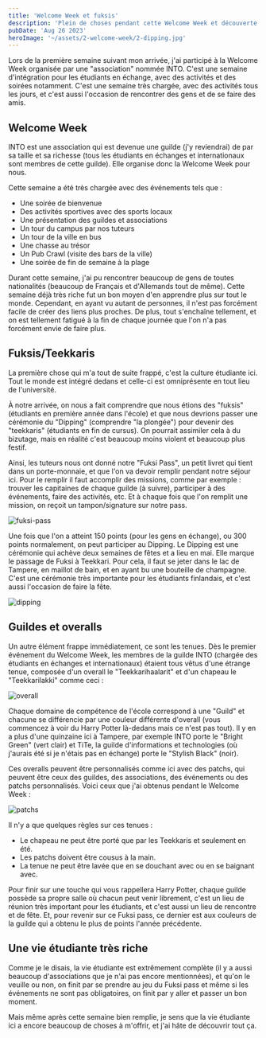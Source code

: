```yaml
---
title: 'Welcome Week et fuksis'
description: 'Plein de choses pendant cette Welcome Week et découverte de la vie étudiante'
pubDate: 'Aug 26 2023'
heroImage: '~/assets/2-welcome-week/2-dipping.jpg'
---
```


Lors de la première semaine suivant mon arrivée, j'ai participé à la Welcome Week organisée par une "association" nommée INTO. C'est une semaine d'intégration pour les étudiants en échange, avec des activités et des soirées notamment. C'est une semaine très chargée, avec des activités tous les jours, et c'est aussi l'occasion de rencontrer des gens et de se faire des amis.

## Welcome Week

INTO est une association qui est devenue une guilde (j'y reviendrai) de par sa taille et sa richesse (tous les étudiants en échanges et internationaux sont membres de cette guilde). Elle organise donc la Welcome Week pour nous.

Cette semaine a été très chargée avec des événements tels que :

- Une soirée de bienvenue
- Des activités sportives avec des sports locaux
- Une présentation des guildes et associations
- Un tour du campus par nos tuteurs
- Un tour de la ville en bus
- Une chasse au trésor
- Un Pub Crawl (visite des bars de la ville)
- Une soirée de fin de semaine à la plage

Durant cette semaine, j'ai pu rencontrer beaucoup de gens de toutes nationalités (beaucoup de Français et d'Allemands tout de même). Cette semaine déjà très riche fut un bon moyen d'en apprendre plus sur tout le monde. Cependant, en ayant vu autant de personnes, il n'est pas forcément facile de créer des liens plus proches. De plus, tout s'enchaîne tellement, et on est tellement fatigué à la fin de chaque journée que l'on n'a pas forcément envie de faire plus.

## Fuksis/Teekkaris

La première chose qui m'a tout de suite frappé, c'est la culture étudiante ici. Tout le monde est intégré dedans et celle-ci est omniprésente en tout lieu de l'université.

À notre arrivée, on nous a fait comprendre que nous étions des "fuksis" (étudiants en première année dans l'école) et que nous devrions passer une cérémonie du "Dipping" (comprendre "la plongée") pour devenir des "teekkaris" (étudiants en fin de cursus). On pourrait assimiler cela à du bizutage, mais en réalité c'est beaucoup moins violent et beaucoup plus festif.

Ainsi, les tuteurs nous ont donné notre "Fuksi Pass", un petit livret qui tient dans un porte-monnaie, et que l'on va devoir remplir pendant notre séjour ici. Pour le remplir il faut accomplir des missions, comme par exemple : trouver les capitaines de chaque guilde (à suivre), participer à des événements, faire des activités, etc. Et à chaque fois que l'on remplit une mission, on reçoit un tampon/signature sur notre pass.

![fuksi-pass](~/assets/2-welcome-week/1-fuksi-pass.png)

Une fois que l'on a atteint 150 points (pour les gens en échange), ou 300 points normalement, on peut participer au Dipping. Le Dipping est une cérémonie qui achève deux semaines de fêtes et a lieu en mai. Elle marque le passage de Fuksi à Teekkari. Pour cela, il faut se jeter dans le lac de Tampere, en maillot de bain, et en ayant bu une bouteille de champagne. C'est une cérémonie très importante pour les étudiants finlandais, et c'est aussi l'occasion de faire la fête.

![dipping](~/assets/2-welcome-week/2-dipping.jpg)

## Guildes et overalls

Un autre élément frappe immédiatement, ce sont les tenues. Dès le premier événement du Welcome Week, les membres de la guilde INTO (chargée des étudiants en échanges et internationaux) étaient tous vêtus d'une étrange tenue, composée d'un overall le "Teekkarihaalarit" et d'un chapeau le "Teekkarilakki" comme ceci :

![overall](~/assets/2-welcome-week/3-overall.png)

Chaque domaine de compétence de l'école correspond à une "Guild" et chacune se différencie par une couleur différente d'overall (vous commencez à voir du Harry Potter là-dedans mais ce n'est pas tout). Il y en a plus d'une quinzaine ici à Tampere, par exemple INTO porte le "Bright Green" (vert clair) et TiTe, la guilde d'informations et technologies (où j'aurais été si je n'étais pas en échange) porte le "Stylish Black" (noir).

Ces overalls peuvent être personnalisés comme ici avec des patchs, qui peuvent être ceux des guildes, des associations, des événements ou des patchs personnalisés. Voici ceux que j'ai obtenus pendant le Welcome Week :

![patchs](~/assets/2-welcome-week/4-patchs.png)

Il n'y a que quelques règles sur ces tenues :

- Le chapeau ne peut être porté que par les Teekkaris et seulement en été.
- Les patchs doivent être cousus à la main.
- La tenue ne peut être lavée que en se douchant avec ou en se baignant avec.

Pour finir sur une touche qui vous rappellera Harry Potter, chaque guilde possède sa propre salle où chacun peut venir librement, c'est un lieu de réunion très important pour les étudiants, et c'est aussi un lieu de rencontre et de fête. Et, pour revenir sur ce Fuksi pass, ce dernier est aux couleurs de la guilde qui a obtenu le plus de points l'année précédente.

## Une vie étudiante très riche

Comme je le disais, la vie étudiante est extrêmement complète (il y a aussi beaucoup d'associations que je n'ai pas encore mentionnées), et qu'on le veuille ou non, on finit par se prendre au jeu du Fuksi pass et même si les événements ne sont pas obligatoires, on finit par y aller et passer un bon moment.

Mais même après cette semaine bien remplie, je sens que la vie étudiante ici a encore beaucoup de choses à m'offrir, et j'ai hâte de découvrir tout ça.
